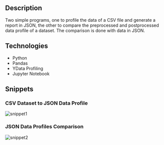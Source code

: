 ## Description
Two simple programs, one to profile the data of a CSV file and generate a report in JSON, the other to compare the preprocessed and postprocessed data profile of a dataset. The comparison is done with data in JSON.

## Technologies
- Python
- Pandas
- YData Profiling
- Jupyter Notebook

## Snippets

### CSV Dataset to JSON Data Profile
![snippet1](https://github.com/Lu15700/data_profiles_comparison_in_python/assets/102251361/e714b383-7d2f-4b43-a1b5-342c549ddbca)

### JSON Data Profiles Comparison
![snippet2](https://github.com/Lu15700/data_profiles_comparison_in_python/assets/102251361/0a1cd5a0-9fb9-4ffe-a611-04c8f56074f3)
